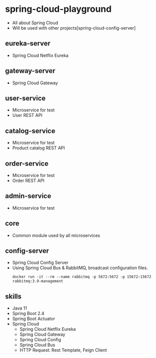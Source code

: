 # spring-cloud-playground
* All about Spring Cloud 
* Will be used with other projects[spring-cloud-config-server]

## eureka-server
* Spring Cloud Netflix Eureka

## gateway-server
* Spring Cloud Gateway

## user-service
* Microservice for test
* User REST API

## catalog-service
* Microservice for test
* Product catalog REST API

## order-service
* Microservice for test
* Order REST API

## admin-service
* Microservice for test

## core
* Common module used by all microservices

## config-server
* Spring Cloud Config Server
* Using Spring Cloud Bus & RabbitMQ, broadcast configuration files.
  ```
  docker run -it --rm --name rabbitmq -p 5672:5672 -p 15672:15672 rabbitmq:3.9-management
  ```

## skills
* Java 11
* Spring Boot 2.4
* Spring Boot Actuator
* Spring Cloud
  * Spring Cloud Netflix Eureka
  * Spring Cloud Gateway
  * Spring Cloud Config
  * Spring Cloud Bus
  * HTTP Request: Rest Template, Feign Client